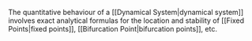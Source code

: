 The quantitative behaviour of a [[Dynamical System|dynamical system]] involves exact analytical formulas for the location and stability of [[Fixed Points|fixed points]], [[Bifurcation Point|bifurcation points]], etc. 